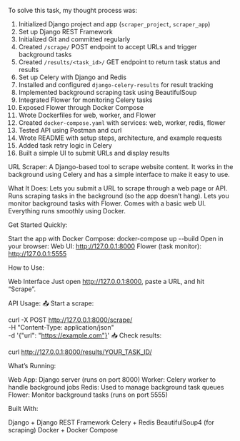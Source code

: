 To solve this task, my thought process was:

1. Initialized Django project and app (`scraper_project`, `scraper_app`)
2. Set up Django REST Framework
3. Initialized Git and committed regularly
4. Created `/scrape/` POST endpoint to accept URLs and trigger background tasks
5. Created `/results/<task_id>/` GET endpoint to return task status and results
6. Set up Celery with Django and Redis
7. Installed and configured `django-celery-results` for result tracking
8. Implemented background scraping task using BeautifulSoup
9. Integrated Flower for monitoring Celery tasks
10. Exposed Flower through Docker Compose
11. Wrote Dockerfiles for web, worker, and Flower
12. Created `docker-compose.yaml` with services: web, worker, redis, flower
13. Tested API using Postman and curl
14. Wrote README with setup steps, architecture, and example requests
15. Added task retry logic in Celery
16. Built a simple UI to submit URLs and display results



URL Scraper:
A Django-based tool to scrape website content. It works in the background using Celery and has a simple interface to make it easy to use.

What It Does:
Lets you submit a URL to scrape through a web page or API.
Runs scraping tasks in the background (so the app doesn’t hang).
Lets you monitor background tasks with Flower.
Comes with a basic web UI.
Everything runs smoothly using Docker.


Get Started Quickly:

Start the app with Docker Compose:
docker-compose up --build
Open in your browser:
Web UI: http://127.0.0.1:8000
Flower (task monitor): http://127.0.0.1:5555


How to Use:

Web Interface
Just open http://127.0.0.1:8000, paste a URL, and hit “Scrape”.

API Usage:
📤 Start a scrape:

curl -X POST http://127.0.0.1:8000/scrape/ \
  -H "Content-Type: application/json" \
  -d '{"url": "https://example.com"}'
📥 Check results:

curl http://127.0.0.1:8000/results/YOUR_TASK_ID/


What’s Running:

Web App: Django server (runs on port 8000)
Worker: Celery worker to handle background jobs
Redis: Used to manage background task queues
Flower: Monitor background tasks (runs on port 5555)

Built With:

Django + Django REST Framework
Celery + Redis
BeautifulSoup4 (for scraping)
Docker + Docker Compose